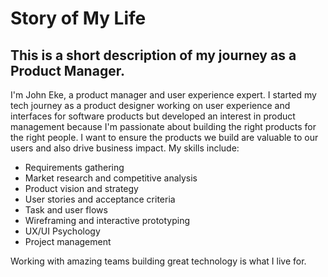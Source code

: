 # Story of My Life

## This is a short description of my journey as a Product Manager.

I'm John Eke, a product manager and user experience expert. I started my tech journey as a product designer working on user experience and interfaces for software products
but developed an interest in product management because I'm passionate about building the right products for the right people. I want to ensure the products we build are
valuable to our users and also drive business impact. My skills include:

* Requirements gathering
* Market research and competitive analysis
* Product vision and strategy
* User stories and acceptance criteria
* Task and user flows
* Wireframing and interactive prototyping
* UX/UI Psychology
* Project management

Working with amazing teams building great technology is what I live for.
